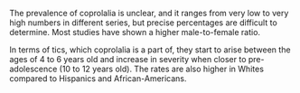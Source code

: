 The prevalence of coprolalia is unclear, and it ranges from very low to very high numbers in different series, but precise percentages are difficult to determine. Most studies have shown a higher male-to-female ratio.

In terms of tics, which coprolalia is a part of, they start to arise between the ages of 4 to 6 years old and increase in severity when closer to pre-adolescence (10 to 12 years old). The rates are also higher in Whites compared to Hispanics and African-Americans.